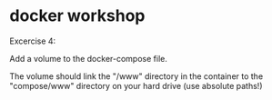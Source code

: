 # docker workshop

Excercise 4:

Add a volume to the docker-compose file.

The volume should link the "/www" directory in the container to the "compose/www" directory on your hard drive (use absolute paths!)